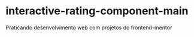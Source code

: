 # interactive-rating-component-main
 Praticando desenvolvimento web com projetos do frontend-mentor
